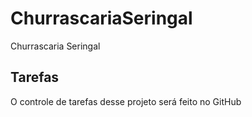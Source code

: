 # ChurrascariaSeringal
Churrascaria Seringal

## Tarefas

O controle de tarefas desse projeto será feito no GitHub
